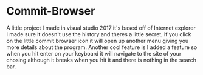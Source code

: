 # Commit-Browser #

A little project I made in visual studio 2017 it's based off of Internet explorer I made sure it doesn't use the history and theres a little secret, if you click on the little commit browser icon it will open up another menu giving you more details about the program. Another cool feature is I added a feature so when you hit enter on your keyboard it will navigate to the site of your chosing although it breaks when you hit it and there is nothing in the search bar.
